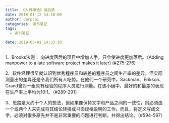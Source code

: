 ```yaml
---
title: 《人月神话》读后感
date: 2018-01-12 14:30:00
author: carpcai
categories: 读书笔记
tags:
  - 读书笔记

date: 2019-03-01 14:33:10
---
```


1、Brooks法则：
向进度落后的项目中增加人手，只会使进度更加落后。（Adding manpower to a late software project makes it later) (#275-276)

2、软件经理很早就认识到优秀程序员和较差的程序员之间生产率的差异，但实际测量出的差异还是令我们所有人吃惊。在他们一个研究中，Sackman、Erikson、Grand曾对一组具有经验的程序人员进行测量。在该小组中，最好的和最差的表现在生产率上平均为10:1。（#289-291）

3、思路是大约十个人的想法，但如果像保持文字和产品之间的一致性，则必须由一个或两个人来完成将其结论转换成书面规格说明的工作。而且，将定义写成文字，必须对很多原先并不是非常重要的问题进行判断，并得出结论。（#594-597）